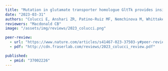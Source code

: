 ```yaml
---
title: "Mutation in glutamate transporter homologue GltTk provides insights into pathologic mechanism of episodic ataxia 6"
date: "2023-03-31"
authors: "Colucci E, Anshari ZR, Patino-Ruiz MF, Nemchinova M, Whittaker J, Slotboom DJ, Guskov A"
reviewers: "Macdonald CB"
image: "/assets/img/reviews/2023_colucci.png"

peer-review:
  - url: "https://www.nature.com/articles/s41467-023-37503-y#peer-review"
  - pdf: "http://cdn.fraserlab.com/reviews/2023_colucci_review.pdf"

published:
  - pmid: "37002226"
---
```

